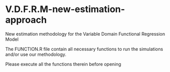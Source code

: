# V.D.F.R.M-new-estimation-approach
New estimation methodology for the Variable Domain Functional Regression Model

The FUNCTION.R file contain all necessary functions to run the simulations and/or use our methodology.

Please execute all the functions therein before opening 
